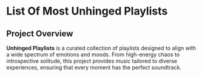 # List Of Most Unhinged Playlists  

## Project Overview  
**Unhinged Playlists** is a curated collection of playlists designed to align with a wide spectrum of emotions and moods. From high-energy chaos to introspective solitude, this project provides music tailored to diverse experiences, ensuring that every moment has the perfect soundtrack.  
